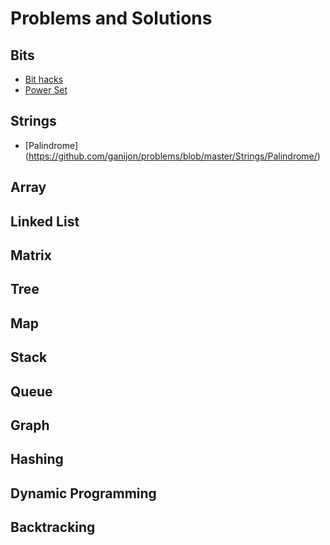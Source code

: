 # Problems and Solutions

## Bits
- [Bit hacks](https://github.com/ganijon/problems/blob/master/Bits/BitHacks.cs)
- [Power Set](https://github.com/ganijon/problems/blob/master/Bits/PowerSet.cs)
## Strings
- [Palindrome] (https://github.com/ganijon/problems/blob/master/Strings/Palindrome/)

## Array

## Linked List

## Matrix

## Tree

## Map

## Stack

## Queue

## Graph

## Hashing

## Dynamic Programming

## Backtracking
